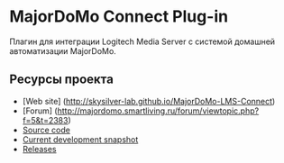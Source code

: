 # MajorDoMo Connect Plug-in
Плагин для интеграции Logitech Media Server с системой домашней автоматизации MajorDoMo.

Ресурсы проекта
-----------------

* [Web site] (http://skysilver-lab.github.io/MajorDoMo-LMS-Connect)
* [Forum] (http://majordomo.smartliving.ru/forum/viewtopic.php?f=5&t=2383)
* [Source code](https://github.com/skysilver-lab/MajorDoMo-LMS-Connect)
* [Current development snapshot](https://github.com/skysilver-lab/MajorDoMo-LMS-Connect/archive/master.zip)
* [Releases](https://github.com/skysilver-lab/MajorDoMo-LMS-Connect/releases)
